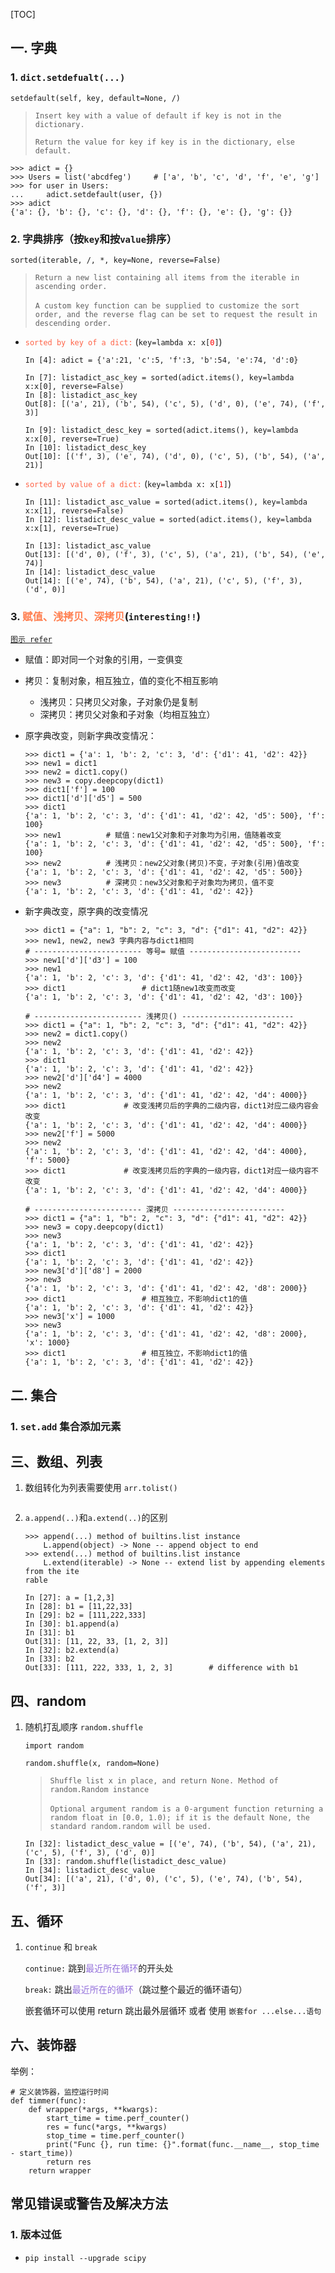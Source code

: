 [TOC]

## 一.  字典

### 1. `dict.setdefualt(...)`

`setdefault(self, key, default=None, /)`

> `Insert key with a value of default if key is not in the dictionary.`
>
> `Return the value for key if key is in the dictionary, else default.`

```
>>> adict = {}
>>> Users = list('abcdfeg')		# ['a', 'b', 'c', 'd', 'f', 'e', 'g']
>>> for user in Users:
... 	adict.setdefault(user, {})
>>> adict
{'a': {}, 'b': {}, 'c': {}, 'd': {}, 'f': {}, 'e': {}, 'g': {}}
```

### 2. 字典排序（按`key`和按`value`排序）

`sorted(iterable, /, *, key=None, reverse=False)`

> `Return a new list containing all items from the iterable in ascending order.`
>
> ​	`A custom key function can be supplied to customize the sort order, and the
> reverse flag can be set to request the result in descending order.`

- <font color=tomato>`sorted by key of a dict:`</font>  (`key=lambda x: x[`<font color=red>`0`</font>`]`)

  ```
  In [4]: adict = {'a':21, 'c':5, 'f':3, 'b':54, 'e':74, 'd':0}
  
  In [7]: listadict_asc_key = sorted(adict.items(), key=lambda x:x[0], reverse=False)
  In [8]: listadict_asc_key
  Out[8]: [('a', 21), ('b', 54), ('c', 5), ('d', 0), ('e', 74), ('f', 3)]
  
  In [9]: listadict_desc_key = sorted(adict.items(), key=lambda x:x[0], reverse=True)
  In [10]: listadict_desc_key
  Out[10]: [('f', 3), ('e', 74), ('d', 0), ('c', 5), ('b', 54), ('a', 21)]
  ```

- <font color=tomato>`sorted by value of a dict:`</font>  (`key=lambda x: x[`<font color=red>`1`</font>`]`)

  ```
  In [11]: listadict_asc_value = sorted(adict.items(), key=lambda x:x[1], reverse=False)
  In [12]: listadict_desc_value = sorted(adict.items(), key=lambda x:x[1], reverse=True)
  
  In [13]: listadict_asc_value
  Out[13]: [('d', 0), ('f', 3), ('c', 5), ('a', 21), ('b', 54), ('e', 74)]
  In [14]: listadict_desc_value
  Out[14]: [('e', 74), ('b', 54), ('a', 21), ('c', 5), ('f', 3), ('d', 0)]
  ```


### 3. <font color=coral>赋值、浅拷贝、深拷贝</font>(`interesting!!`)

[`图示 refer`](https://blog.csdn.net/A123333333333/article/details/83046502)

- 赋值：即对同一个对象的引用，一变俱变
- 拷贝：复制对象，相互独立，值的变化不相互影响
  - 浅拷贝：只拷贝父对象，子对象仍是复制
  - 深拷贝：拷贝父对象和子对象（均相互独立）

- 原字典改变，则新字典改变情况：

  ```
  >>> dict1 = {'a': 1, 'b': 2, 'c': 3, 'd': {'d1': 41, 'd2': 42}}
  >>> new1 = dict1
  >>> new2 = dict1.copy()
  >>> new3 = copy.deepcopy(dict1)
  >>> dict1['f'] = 100
  >>> dict1['d']['d5'] = 500
  >>> dict1
  {'a': 1, 'b': 2, 'c': 3, 'd': {'d1': 41, 'd2': 42, 'd5': 500}, 'f': 100}
  >>> new1			# 赋值：new1父对象和子对象均为引用，值随着改变
  {'a': 1, 'b': 2, 'c': 3, 'd': {'d1': 41, 'd2': 42, 'd5': 500}, 'f': 100}
  >>> new2			# 浅拷贝：new2父对象(拷贝)不变，子对象(引用)值改变
  {'a': 1, 'b': 2, 'c': 3, 'd': {'d1': 41, 'd2': 42, 'd5': 500}}
  >>> new3			# 深拷贝：new3父对象和子对象均为拷贝，值不变
  {'a': 1, 'b': 2, 'c': 3, 'd': {'d1': 41, 'd2': 42}}
  ```

- 新字典改变，原字典的改变情况

  ```
  >>> dict1 = {"a": 1, "b": 2, "c": 3, "d": {"d1": 41, "d2": 42}}
  >>> new1, new2, new3 字典内容与dict1相同
  # ------------------------ 等号= 赋值 -------------------------
  >>> new1['d']['d3'] = 100
  >>> new1
  {'a': 1, 'b': 2, 'c': 3, 'd': {'d1': 41, 'd2': 42, 'd3': 100}}
  >>> dict1					# dict1随new1改变而改变
  {'a': 1, 'b': 2, 'c': 3, 'd': {'d1': 41, 'd2': 42, 'd3': 100}}
  
  # ------------------------ 浅拷贝() -------------------------
  >>> dict1 = {"a": 1, "b": 2, "c": 3, "d": {"d1": 41, "d2": 42}}
  >>> new2 = dict1.copy()
  >>> new2
  {'a': 1, 'b': 2, 'c': 3, 'd': {'d1': 41, 'd2': 42}}
  >>> dict1
  {'a': 1, 'b': 2, 'c': 3, 'd': {'d1': 41, 'd2': 42}}
  >>> new2['d']['d4'] = 4000		
  >>> new2
  {'a': 1, 'b': 2, 'c': 3, 'd': {'d1': 41, 'd2': 42, 'd4': 4000}}
  >>> dict1				# 改变浅拷贝后的字典的二级内容，dict1对应二级内容会改变
  {'a': 1, 'b': 2, 'c': 3, 'd': {'d1': 41, 'd2': 42, 'd4': 4000}}
  >>> new2['f'] = 5000			
  >>> new2
  {'a': 1, 'b': 2, 'c': 3, 'd': {'d1': 41, 'd2': 42, 'd4': 4000}, 'f': 5000}
  >>> dict1				# 改变浅拷贝后的字典的一级内容，dict1对应一级内容不改变
  {'a': 1, 'b': 2, 'c': 3, 'd': {'d1': 41, 'd2': 42, 'd4': 4000}}
  
  # ------------------------ 深拷贝 -------------------------
  >>> dict1 = {"a": 1, "b": 2, "c": 3, "d": {"d1": 41, "d2": 42}}
  >>> new3 = copy.deepcopy(dict1)
  >>> new3
  {'a': 1, 'b': 2, 'c': 3, 'd': {'d1': 41, 'd2': 42}}
  >>> dict1
  {'a': 1, 'b': 2, 'c': 3, 'd': {'d1': 41, 'd2': 42}}
  >>> new3['d']['d8'] = 2000
  >>> new3
  {'a': 1, 'b': 2, 'c': 3, 'd': {'d1': 41, 'd2': 42, 'd8': 2000}}
  >>> dict1					# 相互独立，不影响dict1的值
  {'a': 1, 'b': 2, 'c': 3, 'd': {'d1': 41, 'd2': 42}}
  >>> new3['x'] = 1000
  >>> new3
  {'a': 1, 'b': 2, 'c': 3, 'd': {'d1': 41, 'd2': 42, 'd8': 2000}, 'x': 1000}
  >>> dict1					# 相互独立，不影响dict1的值
  {'a': 1, 'b': 2, 'c': 3, 'd': {'d1': 41, 'd2': 42}}
  ```

  

## 二. 集合

### 1. `set.add` 集合添加元素



## 三、数组、列表

1. 数组转化为列表需要使用 `arr.tolist()`

   ```
   
   ```

2. `a.append(..)`和`a.extend(..)`的区别

   ```
   >>> append(...) method of builtins.list instance
       L.append(object) -> None -- append object to end
   >>> extend(...) method of builtins.list instance
       L.extend(iterable) -> None -- extend list by appending elements from the ite
   rable
   
   In [27]: a = [1,2,3]
   In [28]: b1 = [11,22,33]
   In [29]: b2 = [111,222,333]
   In [30]: b1.append(a)
   In [31]: b1
   Out[31]: [11, 22, 33, [1, 2, 3]]
   In [32]: b2.extend(a)
   In [33]: b2
   Out[33]: [111, 222, 333, 1, 2, 3]		# difference with b1
   ```

   

## 四、random

1. 随机打乱顺序 `random.shuffle`

   `import random`

   `random.shuffle(x, random=None)`

   > `Shuffle list x in place, and return None. Method of random.Random instance`
   >
   > ​	`Optional argument random is a 0-argument function returning a random float in [0.0, 1.0); if it is the default None, the standard random.random will be used.`

   

   ```
   In [32]: listadict_desc_value = [('e', 74), ('b', 54), ('a', 21), ('c', 5), ('f', 3), ('d', 0)]
   In [33]: random.shuffle(listadict_desc_value)
   In [34]: listadict_desc_value
   Out[34]: [('a', 21), ('d', 0), ('c', 5), ('e', 74), ('b', 54), ('f', 3)]
   ```

## 五、循环

1. `continue` 和 `break`

   `continue:` 跳到<font color=mediumpurple>最近所在循环</font>的开头处

   `break:` 跳出<font color=mediumpurple>最近所在的循环</font>（跳过整个最近的循环语句）

   嵌套循环可以使用 return 跳出最外层循环 或者 使用 `嵌套for ...else...语句`

## 六、装饰器

举例：

```
# 定义装饰器，监控运行时间
def timmer(func):
    def wrapper(*args, **kwargs):
        start_time = time.perf_counter()
        res = func(*args, **kwargs)
        stop_time = time.perf_counter()
        print("Func {}, run time: {}".format(func.__name__, stop_time - start_time))
        return res
    return wrapper
```



## 常见错误或警告及解决方法

### 1.  版本过低

- `pip install --upgrade scipy`

